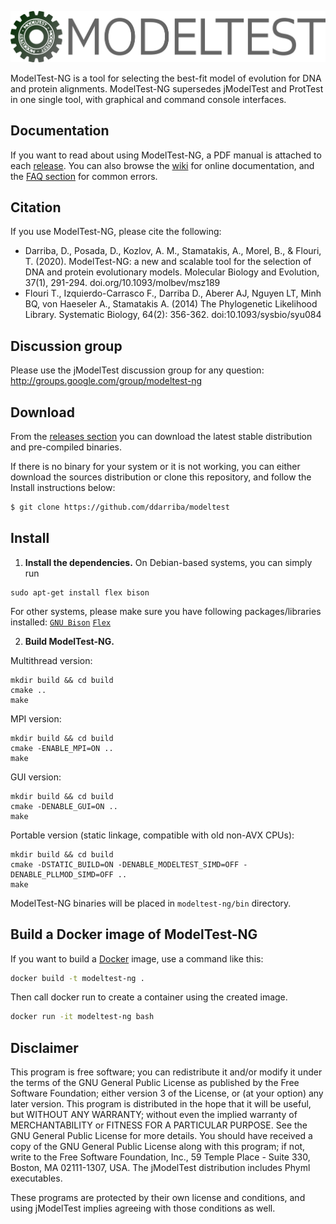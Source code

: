 ![ModelTest-NG](https://github.com/ddlsandbox/assets/blob/master/modeltest/img/header.png?raw=true)

ModelTest-NG is a tool for selecting the best-fit model of evolution
for DNA and protein alignments.
ModelTest-NG supersedes jModelTest and ProtTest in one single tool,
with graphical and command console interfaces.

## Documentation

If you want to read about using ModelTest-NG, a PDF manual is attached to
each [release](https://github.com/ddarriba/modeltest/releases).
You can also browse the [wiki](https://github.com/ddarriba/modeltest/wiki) for
online documentation, and the [FAQ section](https://github.com/ddarriba/modeltest/wiki/FAQ)
for common errors.

## Citation

If you use ModelTest-NG, please cite the following:

* Darriba, D., Posada, D., Kozlov, A. M., Stamatakis, A., Morel, B., & Flouri, T. (2020). ModelTest-NG: a new and scalable tool for the selection of DNA and protein evolutionary models. Molecular Biology and Evolution, 37(1), 291-294. doi.org/10.1093/molbev/msz189
* Flouri T., Izquierdo-Carrasco F., Darriba D., Aberer AJ, Nguyen LT, Minh BQ, von Haeseler A., Stamatakis A. (2014) The Phylogenetic Likelihood Library. Systematic Biology, 64(2): 356-362. doi:10.1093/sysbio/syu084

## Discussion group

Please use the jModelTest discussion group for any question: http://groups.google.com/group/modeltest-ng

## Download

From the [releases section](https://github.com/ddarriba/modeltest/releases) you can
download the latest stable distribution and pre-compiled binaries.

If there is no binary for your system or it is not working, you can either download the sources
distribution or clone this repository, and follow the Install instructions below:

```bash
$ git clone https://github.com/ddarriba/modeltest
```

## Install

1. **Install the dependencies.** On Debian-based systems, you can simply run

```
sudo apt-get install flex bison
```
For other systems, please make sure you have following packages/libraries installed:
[`GNU Bison`](http://www.gnu.org/software/bison/) [`Flex`](http://flex.sourceforge.net/)

2. **Build ModelTest-NG.**

Multithread version:

```
mkdir build && cd build
cmake ..
make
```

MPI version:

```
mkdir build && cd build
cmake -ENABLE_MPI=ON ..
make
```

GUI version:

```
mkdir build && cd build
cmake -DENABLE_GUI=ON ..
make
```

Portable version (static linkage, compatible with old non-AVX CPUs):

```
mkdir build && cd build
cmake -DSTATIC_BUILD=ON -DENABLE_MODELTEST_SIMD=OFF -DENABLE_PLLMOD_SIMD=OFF ..
make
```

ModelTest-NG binaries will be placed in `modeltest-ng/bin` directory.

## Build a Docker image of ModelTest-NG

If you want to build a [Docker](https://www.docker.com/) image, use a command like this:

```sh
docker build -t modeltest-ng .
```

Then call docker run to create a container using the created image.

```sh
docker run -it modeltest-ng bash
```
## Disclaimer

This program is free software; you can redistribute it and/or modify it under the terms of the GNU General Public License as published by the Free Software Foundation; either version 3 of the License, or (at your option) any later version. This program is distributed in the hope that it will be useful, but WITHOUT ANY WARRANTY; without even the implied warranty of MERCHANTABILITY or FITNESS FOR A PARTICULAR PURPOSE. See the GNU General Public License for more details. You should have received a copy of the GNU General Public License along with this program; if not, write to the Free Software Foundation, Inc., 59 Temple Place - Suite 330, Boston, MA 02111-1307, USA. The jModelTest distribution includes Phyml executables.

These programs are protected by their own license and conditions, and using jModelTest implies agreeing with those conditions as well.
